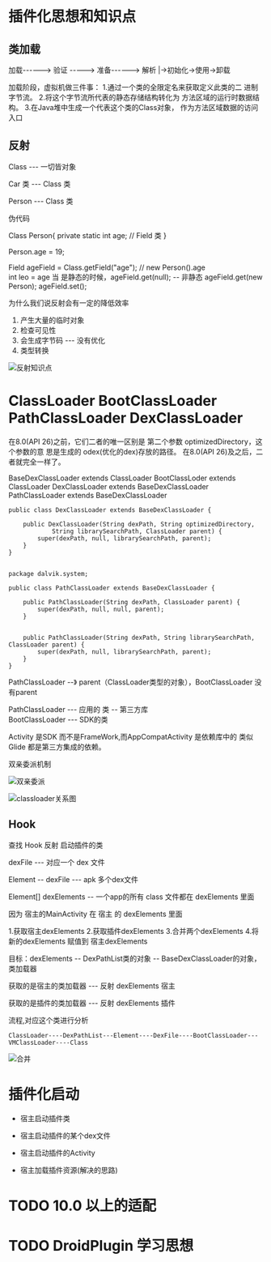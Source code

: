 # 插件化思想和知识点

## 类加载

加载------> 验证 ----->  准备------> 解析
                                    |->初始化->使用->卸载
                                    
加载阶段，虚拟机做三件事：
1.通过一个类的全限定名来获取定义此类的二 进制字节流。
2.将这个字节流所代表的静态存储结构转化为 方法区域的运行时数据结构。
3.在Java堆中生成一个代表这个类的Class对象， 作为方法区域数据的访问入口

## 反射

Class  --- 一切皆对象

Car 类  --- Class 类

Person  --- Class 类

伪代码

Class Person{
	private static int age; // Field 类
}

Person.age  = 19;

Field  ageField = Class.getField("age"); // new Person().age  
int leo =  age
当 是静态的时候，ageField.get(null); -- 非静态 ageField.get(new Person);
ageField.set();

为什么我们说反射会有一定的降低效率

1. 产生大量的临时对象
2. 检查可见性 
3. 会生成字节码 --- 没有优化
4. 类型转换

![反射知识点](./反射.png)

# ClassLoader BootClassLoader PathClassLoader DexClassLoader


在8.0(API 26)之前，它们二者的唯一区别是 第二个参数 optimizedDirectory，这个参数的意 思是生成的 odex(优化的dex)存放的路径。
在8.0(API 26)及之后，二者就完全一样了。

BaseDexClassLoader extends ClassLoader
BootClassLoder extends ClassLoader
DexClassLoader extends BaseDexClassLoader
PathClassLoader extends BaseDexClassLoader
```
public class DexClassLoader extends BaseDexClassLoader {
    
    public DexClassLoader(String dexPath, String optimizedDirectory,
            String librarySearchPath, ClassLoader parent) {
        super(dexPath, null, librarySearchPath, parent);
    }
}
```

```

package dalvik.system;

public class PathClassLoader extends BaseDexClassLoader {
    
    public PathClassLoader(String dexPath, ClassLoader parent) {
        super(dexPath, null, null, parent);
    }

    
    public PathClassLoader(String dexPath, String librarySearchPath, ClassLoader parent) {
        super(dexPath, null, librarySearchPath, parent);
    }
}

```



PathClassLoader --》 parent（ClassLoader类型的对象），BootClassLoader 没有parent

PathClassLoader  --- 应用的 类 -- 第三方库  
BootClassLoader  --- SDK的类

Activity 是SDK 而不是FrameWork,而AppCompatActivity 是依赖库中的
类似Glide 都是第三方集成的依赖。

双亲委派机制

![双亲委派](./双亲委派.png)

![classloader关系图](./ClassLoader关系.png)
## Hook

查找  Hook  反射 启动插件的类

dexFile --- 对应一个 dex 文件

Element -- dexFile  --- apk  多个dex文件

Element[] dexElements -- 一个app的所有 class 文件都在 dexElements 里面

因为 宿主的MainActivity  在  宿主 的  dexElements 里面

1.获取宿主dexElements
2.获取插件dexElements
3.合并两个dexElements
4.将新的dexElements 赋值到 宿主dexElements

目标：dexElements  -- DexPathList类的对象 -- BaseDexClassLoader的对象，类加载器

获取的是宿主的类加载器  --- 反射 dexElements  宿主 

获取的是插件的类加载器  --- 反射 dexElements  插件


流程,对应这个类进行分析

```aidl
ClassLoader----DexPathList---Element----DexFile----BootClassLoader---VMClassLoader----Class
```


![合并](./合并.png)

# 插件化启动

- 宿主启动插件类

- 宿主启动插件的某个dex文件

- 宿主启动插件的Activity

- 宿主加载插件资源(解决的思路)


# TODO 10.0 以上的适配
# TODO DroidPlugin 学习思想
